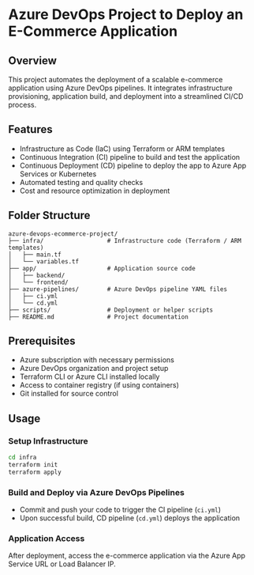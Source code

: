 # Azure DevOps Project to Deploy an E-Commerce Application
## Overview
This project automates the deployment of a scalable e-commerce application using Azure DevOps pipelines. It integrates infrastructure provisioning, application build, and deployment into a streamlined CI/CD process.
## Features
- Infrastructure as Code (IaC) using Terraform or ARM templates
- Continuous Integration (CI) pipeline to build and test the application
- Continuous Deployment (CD) pipeline to deploy the app to Azure App Services or Kubernetes
- Automated testing and quality checks
- Cost and resource optimization in deployment
## Folder Structure
```
azure-devops-ecommerce-project/
├── infra/                  # Infrastructure code (Terraform / ARM templates)
│   ├── main.tf
│   └── variables.tf
├── app/                    # Application source code
│   ├── backend/
│   └── frontend/
├── azure-pipelines/        # Azure DevOps pipeline YAML files
│   ├── ci.yml
│   └── cd.yml
├── scripts/                # Deployment or helper scripts
├── README.md               # Project documentation
```
## Prerequisites
- Azure subscription with necessary permissions
- Azure DevOps organization and project setup
- Terraform CLI or Azure CLI installed locally
- Access to container registry (if using containers)
- Git installed for source control
## Usage
### Setup Infrastructure
```bash
cd infra
terraform init
terraform apply
```
### Build and Deploy via Azure DevOps Pipelines
- Commit and push your code to trigger the CI pipeline (`ci.yml`)
- Upon successful build, CD pipeline (`cd.yml`) deploys the application
### Application Access
After deployment, access the e-commerce application via the Azure App Service URL or Load Balancer IP.
